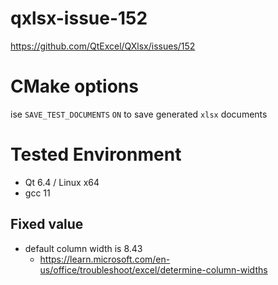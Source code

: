 # qxlsx-issue-152
https://github.com/QtExcel/QXlsx/issues/152

# CMake options
ise `SAVE_TEST_DOCUMENTS` `ON` to save generated `xlsx` documents

# Tested Environment
- Qt 6.4 / Linux x64
- gcc 11

## Fixed value
- default column width is 8.43 
	- https://learn.microsoft.com/en-us/office/troubleshoot/excel/determine-column-widths

	

